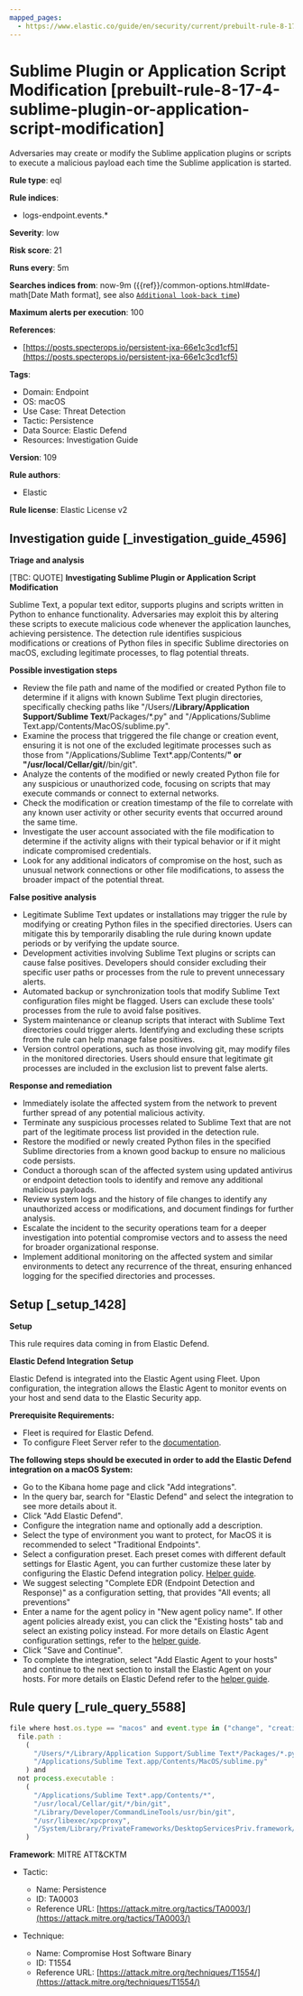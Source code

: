 ```yaml
---
mapped_pages:
  - https://www.elastic.co/guide/en/security/current/prebuilt-rule-8-17-4-sublime-plugin-or-application-script-modification.html
---
```


# Sublime Plugin or Application Script Modification [prebuilt-rule-8-17-4-sublime-plugin-or-application-script-modification]

Adversaries may create or modify the Sublime application plugins or scripts to execute a malicious payload each time the Sublime application is started.

**Rule type**: eql

**Rule indices**:

* logs-endpoint.events.*

**Severity**: low

**Risk score**: 21

**Runs every**: 5m

**Searches indices from**: now-9m ({{ref}}/common-options.html#date-math[Date Math format], see also [`Additional look-back time`](docs-content://solutions/security/detect-and-alert/create-detection-rule.md#rule-schedule))

**Maximum alerts per execution**: 100

**References**:

* [https://posts.specterops.io/persistent-jxa-66e1c3cd1cf5](https://posts.specterops.io/persistent-jxa-66e1c3cd1cf5)

**Tags**:

* Domain: Endpoint
* OS: macOS
* Use Case: Threat Detection
* Tactic: Persistence
* Data Source: Elastic Defend
* Resources: Investigation Guide

**Version**: 109

**Rule authors**:

* Elastic

**Rule license**: Elastic License v2

## Investigation guide [_investigation_guide_4596]

**Triage and analysis**

[TBC: QUOTE]
**Investigating Sublime Plugin or Application Script Modification**

Sublime Text, a popular text editor, supports plugins and scripts written in Python to enhance functionality. Adversaries may exploit this by altering these scripts to execute malicious code whenever the application launches, achieving persistence. The detection rule identifies suspicious modifications or creations of Python files in specific Sublime directories on macOS, excluding legitimate processes, to flag potential threats.

**Possible investigation steps**

* Review the file path and name of the modified or created Python file to determine if it aligns with known Sublime Text plugin directories, specifically checking paths like "/Users/**/Library/Application Support/Sublime Text**/Packages/*.py" and "/Applications/Sublime Text.app/Contents/MacOS/sublime.py".
* Examine the process that triggered the file change or creation event, ensuring it is not one of the excluded legitimate processes such as those from "/Applications/Sublime Text*.app/Contents/**" or "/usr/local/Cellar/git/**/bin/git".
* Analyze the contents of the modified or newly created Python file for any suspicious or unauthorized code, focusing on scripts that may execute commands or connect to external networks.
* Check the modification or creation timestamp of the file to correlate with any known user activity or other security events that occurred around the same time.
* Investigate the user account associated with the file modification to determine if the activity aligns with their typical behavior or if it might indicate compromised credentials.
* Look for any additional indicators of compromise on the host, such as unusual network connections or other file modifications, to assess the broader impact of the potential threat.

**False positive analysis**

* Legitimate Sublime Text updates or installations may trigger the rule by modifying or creating Python files in the specified directories. Users can mitigate this by temporarily disabling the rule during known update periods or by verifying the update source.
* Development activities involving Sublime Text plugins or scripts can cause false positives. Developers should consider excluding their specific user paths or processes from the rule to prevent unnecessary alerts.
* Automated backup or synchronization tools that modify Sublime Text configuration files might be flagged. Users can exclude these tools' processes from the rule to avoid false positives.
* System maintenance or cleanup scripts that interact with Sublime Text directories could trigger alerts. Identifying and excluding these scripts from the rule can help manage false positives.
* Version control operations, such as those involving git, may modify files in the monitored directories. Users should ensure that legitimate git processes are included in the exclusion list to prevent false alerts.

**Response and remediation**

* Immediately isolate the affected system from the network to prevent further spread of any potential malicious activity.
* Terminate any suspicious processes related to Sublime Text that are not part of the legitimate process list provided in the detection rule.
* Restore the modified or newly created Python files in the specified Sublime directories from a known good backup to ensure no malicious code persists.
* Conduct a thorough scan of the affected system using updated antivirus or endpoint detection tools to identify and remove any additional malicious payloads.
* Review system logs and the history of file changes to identify any unauthorized access or modifications, and document findings for further analysis.
* Escalate the incident to the security operations team for a deeper investigation into potential compromise vectors and to assess the need for broader organizational response.
* Implement additional monitoring on the affected system and similar environments to detect any recurrence of the threat, ensuring enhanced logging for the specified directories and processes.


## Setup [_setup_1428]

**Setup**

This rule requires data coming in from Elastic Defend.

**Elastic Defend Integration Setup**

Elastic Defend is integrated into the Elastic Agent using Fleet. Upon configuration, the integration allows the Elastic Agent to monitor events on your host and send data to the Elastic Security app.

**Prerequisite Requirements:**

* Fleet is required for Elastic Defend.
* To configure Fleet Server refer to the [documentation](docs-content://reference/ingestion-tools/fleet/fleet-server.md).

**The following steps should be executed in order to add the Elastic Defend integration on a macOS System:**

* Go to the Kibana home page and click "Add integrations".
* In the query bar, search for "Elastic Defend" and select the integration to see more details about it.
* Click "Add Elastic Defend".
* Configure the integration name and optionally add a description.
* Select the type of environment you want to protect, for MacOS it is recommended to select "Traditional Endpoints".
* Select a configuration preset. Each preset comes with different default settings for Elastic Agent, you can further customize these later by configuring the Elastic Defend integration policy. [Helper guide](docs-content://solutions/security/configure-elastic-defend/configure-an-integration-policy-for-elastic-defend.md).
* We suggest selecting "Complete EDR (Endpoint Detection and Response)" as a configuration setting, that provides "All events; all preventions"
* Enter a name for the agent policy in "New agent policy name". If other agent policies already exist, you can click the "Existing hosts" tab and select an existing policy instead. For more details on Elastic Agent configuration settings, refer to the [helper guide](docs-content://reference/ingestion-tools/fleet/agent-policy.md).
* Click "Save and Continue".
* To complete the integration, select "Add Elastic Agent to your hosts" and continue to the next section to install the Elastic Agent on your hosts. For more details on Elastic Defend refer to the [helper guide](docs-content://solutions/security/configure-elastic-defend/install-elastic-defend.md).


## Rule query [_rule_query_5588]

```js
file where host.os.type == "macos" and event.type in ("change", "creation") and file.extension : "py" and
  file.path :
    (
      "/Users/*/Library/Application Support/Sublime Text*/Packages/*.py",
      "/Applications/Sublime Text.app/Contents/MacOS/sublime.py"
    ) and
  not process.executable :
    (
      "/Applications/Sublime Text*.app/Contents/*",
      "/usr/local/Cellar/git/*/bin/git",
      "/Library/Developer/CommandLineTools/usr/bin/git",
      "/usr/libexec/xpcproxy",
      "/System/Library/PrivateFrameworks/DesktopServicesPriv.framework/Versions/A/Resources/DesktopServicesHelper"
    )
```

**Framework**: MITRE ATT&CKTM

* Tactic:

    * Name: Persistence
    * ID: TA0003
    * Reference URL: [https://attack.mitre.org/tactics/TA0003/](https://attack.mitre.org/tactics/TA0003/)

* Technique:

    * Name: Compromise Host Software Binary
    * ID: T1554
    * Reference URL: [https://attack.mitre.org/techniques/T1554/](https://attack.mitre.org/techniques/T1554/)



